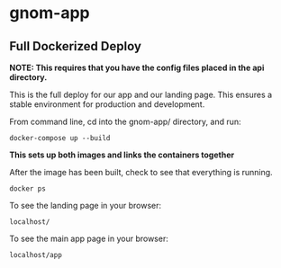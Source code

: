 # gnom-app #

## Full Dockerized Deploy ##

**NOTE: This requires that you have the config files placed in the api directory.**

This is the full deploy for our app and our landing page. This ensures a stable environment for production and development.

From command line, cd into the gnom-app/ directory, and run:

    docker-compose up --build

**This sets up both images and links the containers together**

After the image has been built, check to see that everything is running.

    docker ps

To see the landing page in your browser:

    localhost/

To see the main app page in your browser:

    localhost/app
